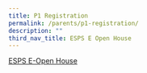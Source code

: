 ```yaml
---
title: P1 Registration
permalink: /parents/p1-registration/
description: ""
third_nav_title: ESPS E Open House
---
```


<a href="https://sites.google.com/moe.edu.sg/espseopenhouse/home">ESPS E-Open House</a>